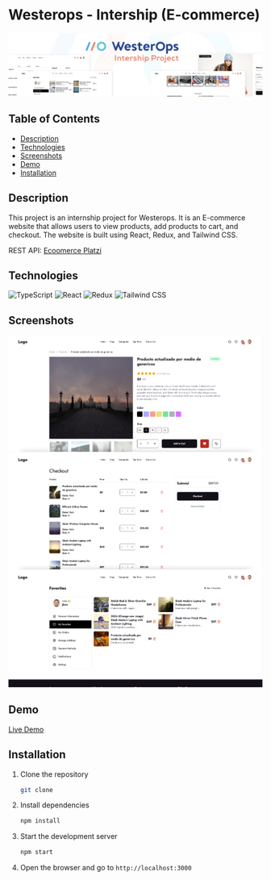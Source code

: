 # Westerops - Intership (E-commerce)

![Intership](./readme-assets/banner.png)

## Table of Contents

- [Description](#description)
- [Technologies](#technologies)
- [Screenshots](#screenshots)
- [Demo](#demo)
- [Installation](#installation)

## Description

This project is an internship project for Westerops. It is an E-commerce website that allows users to view products, add products to cart, and checkout. The website is built using React, Redux, and Tailwind CSS.

REST API: [Ecoomerce Platzi](https://fakeapi.platzi.com/en/about/introduction/)


## Technologies

![TypeScript](https://img.shields.io/badge/-TypeScript-000?&logo=TypeScript)
![React](https://img.shields.io/badge/-React-000?&logo=React)
![Redux](https://img.shields.io/badge/-Redux-000?&logo=Redux)
![Tailwind CSS](https://img.shields.io/badge/-Tailwind%20CSS-000?&logo=Tailwind%20CSS)

## Screenshots

![ProductDetail](./readme-assets/ss1.png)
![Cart](./readme-assets/ss2.png)
![Favorite](./readme-assets/ss3.png)

## Demo

[Live Demo](#)

## Installation

1. Clone the repository
   ```sh
   git clone
    ```
2. Install dependencies
    ```sh
    npm install
    ```
3. Start the development server
    ```sh
    npm start
    ```
4. Open the browser and go to `http://localhost:3000`
